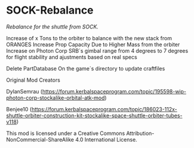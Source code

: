 # SOCK-Rebalance

*Rebalance for the shuttle from SOCK.*

Increase of x Tons to the orbiter to balance with the new stack from ORANGES 
Increase Prop Capacity Due to Higher Mass from the orbiter
Increase on Photon Corp SRB´s gimbal range from 4 degrees to 7 degrees for flight stability and ajustments based on real specs

Delete PartDatabase On the game´s directory to update craftfiles 

Original Mod Creators

DylanSemrau (https://forum.kerbalspaceprogram.com/topic/195598-wip-photon-corp-stockalike-orbital-atk-mod)

Benjee10 (https://forum.kerbalspaceprogram.com/topic/186023-112x-shuttle-orbiter-construction-kit-stockalike-space-shuttle-orbiter-tubes-v118)

This mod is licensed under a Creative Commons Attribution-NonCommercial-ShareAlike 4.0 International License.
